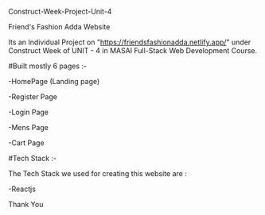 Construct-Week-Project-Unit-4

Friend's Fashion Adda Website

Its an Individual Project on "https://friendsfashionadda.netlify.app/" under Construct Week of UNIT - 4 in MASAI Full-Stack Web Development Course.

#Built mostly 6 pages :-

-HomePage (Landing page)

-Register Page

-Login Page

-Mens Page

-Cart Page



#Tech Stack :-

The Tech Stack we used for creating this website are :

 -Reactjs


Thank You

